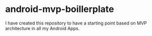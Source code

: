 # android-mvp-boillerplate
I have created this repository to have a starting point based on MVP architecture in all my Android Apps. 
